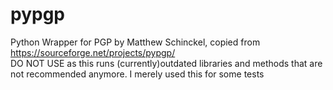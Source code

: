 # pypgp
Python Wrapper for PGP by Matthew Schinckel, copied from https://sourceforge.net/projects/pypgp/  
DO NOT USE as this runs (currently)outdated libraries and methods that are not recommended anymore. I merely used this for some tests
